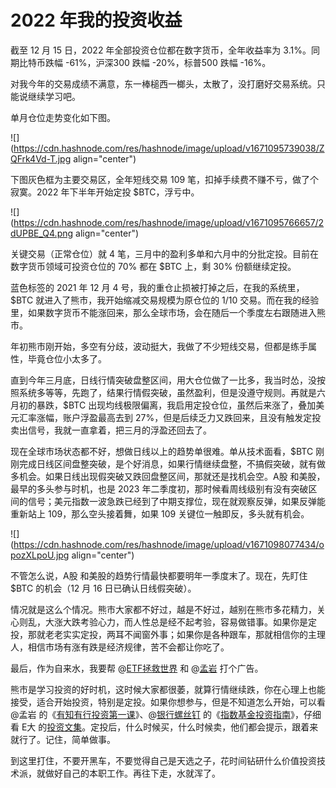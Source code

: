 # 2022 年我的投资收益

截至 12 月 15 日，2022 年全部投资仓位都在数字货币，全年收益率为 3.1%。同期比特币跌幅 -61%，沪深300 跌幅 -20%，标普500 跌幅 -16%。

对我今年的交易成绩不满意，东一棒槌西一榔头，太散了，没打磨好交易系统。只能说继续学习吧。

单月仓位走势变化如下图。

![](https://cdn.hashnode.com/res/hashnode/image/upload/v1671095739038/ZQFrk4Vd-T.jpg align="center")

下图灰色框为主要交易区，全年短线交易 109 笔，扣掉手续费不赚不亏，做了个寂寞。2022 年下半年开始定投 $BTC，浮亏中。

![](https://cdn.hashnode.com/res/hashnode/image/upload/v1671095766657/2dUPBE_Q4.png align="center")

关键交易（正常仓位）就 4 笔，三月中的盈利多单和六月中的分批定投。目前在数字货币领域可投资仓位的 70% 都在 $BTC 上，剩 30% 份额继续定投。

蓝色标签的 2021 年 12 月 4 号，我的重仓止损被打掉之后，在我的系统里，$BTC 就进入了熊市，我开始缩减交易规模为原仓位的 1/10 交易。而在我的经验里，如果数字货币不能涨回来，那么全球市场，会在随后一个季度左右跟随进入熊市。

年初熊市刚开始，多空有分歧，波动挺大，我做了不少短线交易，但都是练手属性，毕竟仓位小太多了。

直到今年三月底，日线行情突破盘整区间，用大仓位做了一比多，我当时怂，没按照系统多等等，先跑了，结果行情假突破，虽然盈利，但是没遵守规则。再就是六月初的暴跌，$BTC 出现均线极限偏离，我启用定投仓位，虽然后来涨了，叠加美元汇率涨幅，账户浮盈最高去到 27%，但是后续乏力又跌回来，且没有触发定投卖出信号，我就一直拿着，把三月的浮盈还回去了。

现在全球市场状态都不好，想做日线以上的趋势单很难。单从技术面看，$BTC 刚刚完成日线区间盘整突破，是个好消息，如果行情继续盘整，不搞假突破，就有做多机会。如果日线出现假突破又跌回盘整区间，那就还是找机会空。A股 和美股，最早的多头参与时机，也是 2023 年二季度初，那时候看周线级别有没有突破区间的信号；美元指数一波急跌已经到了中期支撑位，现在就观察反弹，如果反弹能重新站上 109，那么空头接着舞，如果 109 关键位一触即反，多头就有机会。

![](https://cdn.hashnode.com/res/hashnode/image/upload/v1671098077434/opozXLpoU.jpg align="center")

不管怎么说，A股 和美股的趋势行情最快都要明年一季度末了。现在，先盯住 $BTC 的机会（12 月 16 日已确认日线假突破）。

情况就是这么个情况。熊市大家都不好过，越是不好过，越别在熊市多花精力，关心则乱，大涨大跌考验心力，而人性总是经不起考验，容易做错事。如果你是定投，那就老老实实定投，两耳不闻窗外事；如果你是各种跟车，那就相信你的主理人，相信市场有涨有跌是经济规律，苦不会都让你吃了。

最后，作为自来水，我要帮 @[ETF拯救世界](https://weibo.com/u/5687069307) 和 @[孟岩](https://weibo.com/u/1651676492) 打个广告。

熊市是学习投资的好时机，这时候大家都很萎，就算行情继续跌，你在心理上也能接受，适合开始投资，特别是定投。如果你想参与，但是不知道怎么开始，可以看 @孟岩 的《[有知有行投资第一课](https://youzhiyouxing.cn/curriculum)》、@[银行螺丝钉](https://weibo.com/u/5546795997) 的《[指数基金投资指南](https://book.douban.com/subject/27204860/)》，仔细看 E大 的[投资文集](http://yongxian.wang/?page_id=898)。定投后，什么时候买，什么时候卖，他们都会提示，跟着来就行了。记住，简单做事。

到这里打住，不要开黑车，不要觉得自己是天选之子，花时间钻研什么价值投资技术派，就做好自己的本职工作。再往下走，水就浑了。